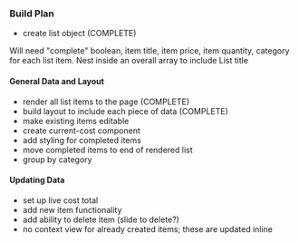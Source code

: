 ### Build Plan
- create list object (COMPLETE)

Will need "complete" boolean, item title, item price, item quantity, category for each list item. Nest inside an overall array to include List title

#### General Data and Layout
- render all list items to the page (COMPLETE)
- build layout to include each piece of data (COMPLETE)
- make existing items editable
- create current-cost component
- add styling for completed items
- move completed items to end of rendered list
- group by category

#### Updating Data
- set up live cost total
- add new item functionality
- add ability to delete item (slide to delete?)
- no context view for already created items; these are updated inline